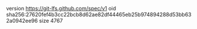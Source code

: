 version https://git-lfs.github.com/spec/v1
oid sha256:27620fef4b3cc22bcb8d62ae82df44465eb25b974894288d53bb632a0942ee96
size 4767
